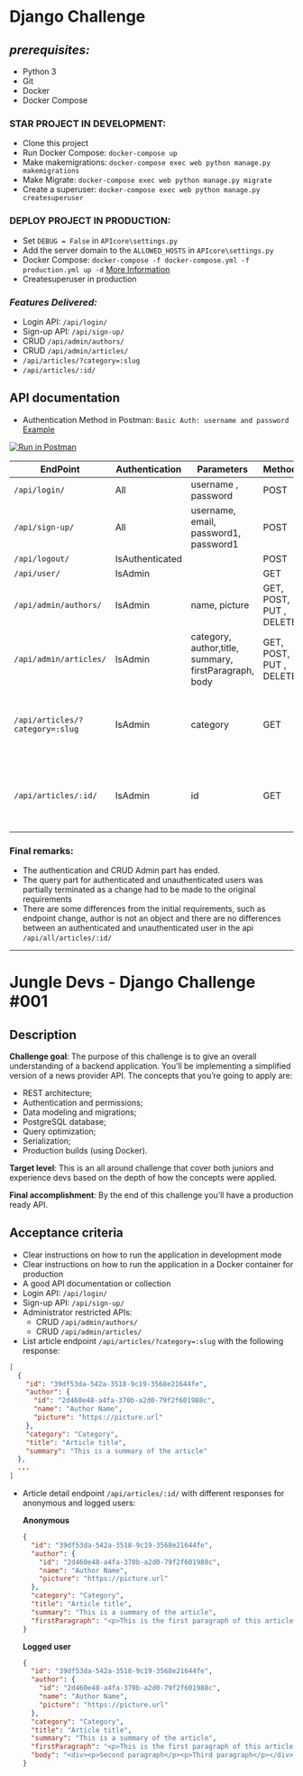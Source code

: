 # Django Challenge
## _prerequisites:_

- Python 3
- Git
- Docker
- Docker Compose

### STAR PROJECT IN DEVELOPMENT: 
- Clone this project
- Run Docker Compose: `docker-compose up`
- Make makemigrations: `docker-compose exec web python manage.py makemigrations`
- Make Migrate:  `docker-compose exec web python manage.py migrate`
- Create a superuser: `docker-compose exec web python manage.py createsuperuser`

### DEPLOY PROJECT IN PRODUCTION:
- Set `DEBUG = False` in `APIcore\settings.py`
- Add the server domain to the `ALLOWED_HOSTS` in `APIcore\settings.py`
- Docker Compose: `docker-compose -f docker-compose.yml -f production.yml up -d` [More Information](https://docs.docker.com/compose/production/)
- Createsuperuser in production
### _Features Delivered:_

- Login API: `/api/login/`
- Sign-up API: `/api/sign-up/`
- CRUD `/api/admin/authors/`
- CRUD `/api/admin/articles/`
- `/api/articles/?category=:slug`
- `/api/articles/:id/`
## API documentation
- Authentication Method in Postman: `Basic Auth: username and password` [Example](https://i.ibb.co/8bgycqH/imagem-2021-06-17-100118.png) 

[![Run in Postman](https://run.pstmn.io/button.svg)](https://app.getpostman.com/run-collection/eca4f5e62ae19caea527)

| EndPoint           | Authentication | Parameters   | Methods | Comments | 
|----------------|---------------|---------------|----------------|-----------|
| `/api/login/`  | All  | username , password | POST | - 
| `/api/sign-up/`| All  | username, email, password1, password1 | POST | -
| `/api/logout/`   | IsAuthenticated  |  | POST | -
| `/api/user/`   | IsAdmin  |  | GET | -
| `/api/admin/authors/`   | IsAdmin  | name, picture | GET, POST, PUT , DELETE |
| `/api/admin/articles/`   | IsAdmin  | category, author,title, summary, firstParagraph, body | GET, POST, PUT , DELETE |
| `/api/articles/?category=:slug`   | IsAdmin  | category | GET | partially reached the demand, authentication is for admins only
| `/api/articles/:id/`   | IsAdmin  | id | GET | Partially reached the demand, authentication is for admins only


### Final remarks:
- The authentication and CRUD Admin part has ended.
- The query part for authenticated and unauthenticated users was partially terminated as a change had to be made to the original requirements
- There are some differences from the initial requirements, such as endpoint change, author is not an object and there are no differences between an authenticated and unauthenticated user in the api `/api/all/articles/:id/` 
-----
# Jungle Devs - Django Challenge #001


## Description

**Challenge goal**: The purpose of this challenge is to give an overall understanding of a backend application. You’ll be implementing a simplified version of a news provider API. The concepts that you’re going to apply are:

- REST architecture;
- Authentication and permissions;
- Data modeling and migrations;
- PostgreSQL database;
- Query optimization;
- Serialization;
- Production builds (using Docker).

**Target level**: This is an all around challenge that cover both juniors and experience devs based on the depth of how the concepts were applied.

**Final accomplishment**: By the end of this challenge you’ll have a production ready API.

## Acceptance criteria

- Clear instructions on how to run the application in development mode
- Clear instructions on how to run the application in a Docker container for production
- A good API documentation or collection
- Login API: `/api/login/`
- Sign-up API: `/api/sign-up/`
- Administrator restricted APIs:
  - CRUD `/api/admin/authors/`
  - CRUD `/api/admin/articles/`
- List article endpoint `/api/articles/?category=:slug` with the following response:
```json
[
  {
    "id": "39df53da-542a-3518-9c19-3568e21644fe",
    "author": {
      "id": "2d460e48-a4fa-370b-a2d0-79f2f601988c",
      "name": "Author Name",
      "picture": "https://picture.url"
    },
    "category": "Category",
    "title": "Article title",
    "summary": "This is a summary of the article"
  },
  ...
]
```
- Article detail endpoint `/api/articles/:id/` with different responses for anonymous and logged users:

    **Anonymous**
    ```json
    {
      "id": "39df53da-542a-3518-9c19-3568e21644fe",
      "author": {
        "id": "2d460e48-a4fa-370b-a2d0-79f2f601988c",
        "name": "Author Name",
        "picture": "https://picture.url"
      },
      "category": "Category",
      "title": "Article title",
      "summary": "This is a summary of the article",
      "firstParagraph": "<p>This is the first paragraph of this article</p>"
    }
    ```

    **Logged user**
    ```json
    {
      "id": "39df53da-542a-3518-9c19-3568e21644fe",
      "author": {
        "id": "2d460e48-a4fa-370b-a2d0-79f2f601988c",
        "name": "Author Name",
        "picture": "https://picture.url"
      },
      "category": "Category",
      "title": "Article title",
      "summary": "This is a summary of the article",
      "firstParagraph": "<p>This is the first paragraph of this article</p>",
      "body": "<div><p>Second paragraph</p><p>Third paragraph</p></div>"
    }
    ```

